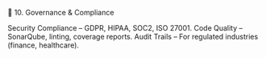 📌 10. Governance & Compliance

  Security Compliance – GDPR, HIPAA, SOC2, ISO 27001.
  Code Quality – SonarQube, linting, coverage reports.
  Audit Trails – For regulated industries (finance, healthcare).
